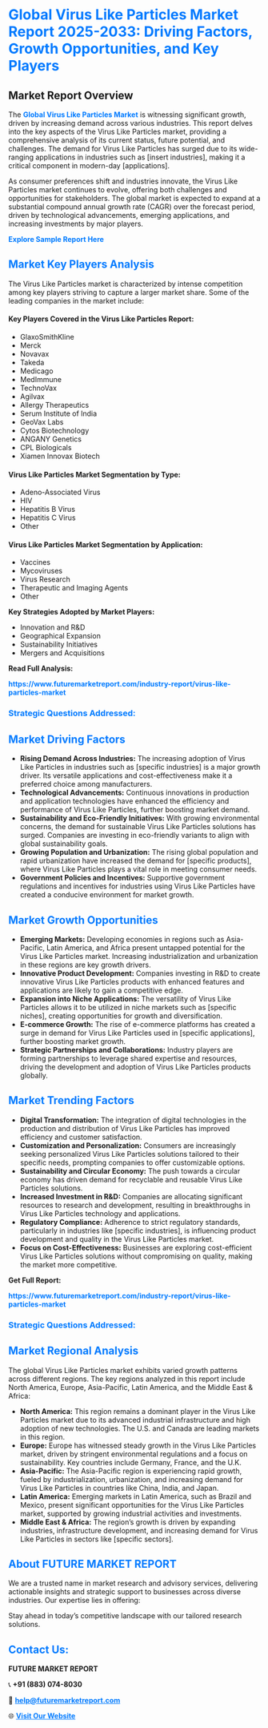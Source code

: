 <h1 style="color: #007BFF;">Global Virus Like Particles Market Report 2025-2033: Driving Factors, Growth Opportunities, and Key Players</h1>

<section id="overview">
<h2>Market Report Overview</h2>
<p>The <a href="https://www.futuremarketreport.com/industry-report/virus-like-particles-market" style="color: #007BFF; text-decoration: none;"><strong>Global Virus Like Particles Market</strong></a> is witnessing significant growth, driven by increasing demand across various industries. This report delves into the key aspects of the Virus Like Particles market, providing a comprehensive analysis of its current status, future potential, and challenges. The demand for Virus Like Particles has surged due to its wide-ranging applications in industries such as [insert industries], making it a critical component in modern-day [applications].</p>
<p>As consumer preferences shift and industries innovate, the Virus Like Particles market continues to evolve, offering both challenges and opportunities for stakeholders. The global market is expected to expand at a substantial compound annual growth rate (CAGR) over the forecast period, driven by technological advancements, emerging applications, and increasing investments by major players.</p>
</section>

<section id="overview">
<p><a href="https://www.futuremarketreport.com/request-sample/reportId=89420" style="color: #007BFF; text-decoration: none;"><strong>Explore Sample Report Here</strong></a></p>
</section>

<section id="key-players">
<h2 style="color: #007BFF;">Market Key Players Analysis</h2>
<p>The Virus Like Particles market is characterized by intense competition among key players striving to capture a larger market share. Some of the leading companies in the market include:</p>
<h4>Key Players Covered in the Virus Like Particles Report:</h4>
<ul><li>GlaxoSmithKline</li><li>Merck</li><li>Novavax</li><li>Takeda</li><li>Medicago</li><li>MedImmune</li><li>TechnoVax</li><li>Agilvax</li><li>Allergy Therapeutics</li><li>Serum Institute of India</li><li>GeoVax Labs</li><li>Cytos Biotechnology</li><li>ANGANY Genetics</li><li>CPL Biologicals</li><li>Xiamen Innovax Biotech</li></ul>
<h4>Virus Like Particles Market Segmentation by Type:</h4>
<ul><li>Adeno-Associated Virus</li><li>HIV</li><li>Hepatitis B Virus</li><li>Hepatitis C Virus</li><li>Other</li></ul>

<h4>Virus Like Particles Market Segmentation by Application:</h4>
<ul><li>Vaccines</li><li>Mycoviruses</li><li>Virus Research</li><li>Therapeutic and Imaging Agents</li><li>Other</li></ul>
<p><strong>Key Strategies Adopted by Market Players:</strong></p>
<ul>
<li>Innovation and R&D</li>
<li>Geographical Expansion</li>
<li>Sustainability Initiatives</li>
<li>Mergers and Acquisitions</li>
</ul>
</section>

<section>
<p><strong>Read Full Analysis: </strong></p><a href="https://www.futuremarketreport.com/industry-report/virus-like-particles-market" style="color: #007BFF; text-decoration: none;"><strong>https://www.futuremarketreport.com/industry-report/virus-like-particles-market</strong></a>
<h3 style="color: #007BFF;">Strategic Questions Addressed:</h3>
</section>

<section id="driving-factors">
<h2 style="color: #007BFF;">Market Driving Factors</h2>
<ul>
<li><strong>Rising Demand Across Industries:</strong> The increasing adoption of Virus Like Particles in industries such as [specific industries] is a major growth driver. Its versatile applications and cost-effectiveness make it a preferred choice among manufacturers.</li>
<li><strong>Technological Advancements:</strong> Continuous innovations in production and application technologies have enhanced the efficiency and performance of Virus Like Particles, further boosting market demand.</li>
<li><strong>Sustainability and Eco-Friendly Initiatives:</strong> With growing environmental concerns, the demand for sustainable Virus Like Particles solutions has surged. Companies are investing in eco-friendly variants to align with global sustainability goals.</li>
<li><strong>Growing Population and Urbanization:</strong> The rising global population and rapid urbanization have increased the demand for [specific products], where Virus Like Particles plays a vital role in meeting consumer needs.</li>
<li><strong>Government Policies and Incentives:</strong> Supportive government regulations and incentives for industries using Virus Like Particles have created a conducive environment for market growth.</li>
</ul>
</section>

<section id="growth-opportunities">
<h2 style="color: #007BFF;">Market Growth Opportunities</h2>
<ul>
<li><strong>Emerging Markets:</strong> Developing economies in regions such as Asia-Pacific, Latin America, and Africa present untapped potential for the Virus Like Particles market. Increasing industrialization and urbanization in these regions are key growth drivers.</li>
<li><strong>Innovative Product Development:</strong> Companies investing in R&D to create innovative Virus Like Particles products with enhanced features and applications are likely to gain a competitive edge.</li>
<li><strong>Expansion into Niche Applications:</strong> The versatility of Virus Like Particles allows it to be utilized in niche markets such as [specific niches], creating opportunities for growth and diversification.</li>
<li><strong>E-commerce Growth:</strong> The rise of e-commerce platforms has created a surge in demand for Virus Like Particles used in [specific applications], further boosting market growth.</li>
<li><strong>Strategic Partnerships and Collaborations:</strong> Industry players are forming partnerships to leverage shared expertise and resources, driving the development and adoption of Virus Like Particles products globally.</li>
</ul>
</section>

<section id="trending-factors">
<h2 style="color: #007BFF;">Market Trending Factors</h2>
<ul>
<li><strong>Digital Transformation:</strong> The integration of digital technologies in the production and distribution of Virus Like Particles has improved efficiency and customer satisfaction.</li>
<li><strong>Customization and Personalization:</strong> Consumers are increasingly seeking personalized Virus Like Particles solutions tailored to their specific needs, prompting companies to offer customizable options.</li>
<li><strong>Sustainability and Circular Economy:</strong> The push towards a circular economy has driven demand for recyclable and reusable Virus Like Particles solutions.</li>
<li><strong>Increased Investment in R&D:</strong> Companies are allocating significant resources to research and development, resulting in breakthroughs in Virus Like Particles technology and applications.</li>
<li><strong>Regulatory Compliance:</strong> Adherence to strict regulatory standards, particularly in industries like [specific industries], is influencing product development and quality in the Virus Like Particles market.</li>
<li><strong>Focus on Cost-Effectiveness:</strong> Businesses are exploring cost-efficient Virus Like Particles solutions without compromising on quality, making the market more competitive.</li>
</ul>
</section>

<section>
<p><strong>Get Full Report: </strong></p><a href="https://www.futuremarketreport.com/industry-report/virus-like-particles-market" style="color: #007BFF; text-decoration: none;"><strong>https://www.futuremarketreport.com/industry-report/virus-like-particles-market</strong></a>
<h3 style="color: #007BFF;">Strategic Questions Addressed:</h3>
</section>


<section id="regional-analysis">
<h2 style="color: #007BFF;">Market Regional Analysis</h2>
<p>The global Virus Like Particles market exhibits varied growth patterns across different regions. The key regions analyzed in this report include North America, Europe, Asia-Pacific, Latin America, and the Middle East & Africa:</p>
<ul>
<li><strong>North America:</strong> This region remains a dominant player in the Virus Like Particles market due to its advanced industrial infrastructure and high adoption of new technologies. The U.S. and Canada are leading markets in this region.</li>
<li><strong>Europe:</strong> Europe has witnessed steady growth in the Virus Like Particles market, driven by stringent environmental regulations and a focus on sustainability. Key countries include Germany, France, and the U.K.</li>
<li><strong>Asia-Pacific:</strong> The Asia-Pacific region is experiencing rapid growth, fueled by industrialization, urbanization, and increasing demand for Virus Like Particles in countries like China, India, and Japan.</li>
<li><strong>Latin America:</strong> Emerging markets in Latin America, such as Brazil and Mexico, present significant opportunities for the Virus Like Particles market, supported by growing industrial activities and investments.</li>
<li><strong>Middle East & Africa:</strong> The region’s growth is driven by expanding industries, infrastructure development, and increasing demand for Virus Like Particles in sectors like [specific sectors].</li>
</ul>
</section>

<footer>
<h2 style="color: #007BFF;">About FUTURE MARKET REPORT</h2>
<p>We are a trusted name in market research and advisory services, delivering actionable insights and strategic support to businesses across diverse industries. Our expertise lies in offering:</p>

<p>Stay ahead in today’s competitive landscape with our tailored research solutions.</p>

<h2 style="color: #007BFF;">Contact Us:</h2>
<p><strong>FUTURE MARKET REPORT</strong></p>
<p>📞 <strong>+91 (883) 074-8030</strong></p>
<p>📧 <strong><a href="mailto:help@futuremarketreport.com" style="color: #007BFF;">help@futuremarketreport.com</a></strong></p>
<p>🌐 <strong><a href="https://www.futuremarketreport.com/" style="color: #007BFF;">Visit Our Website</a></strong></p>
</footer>